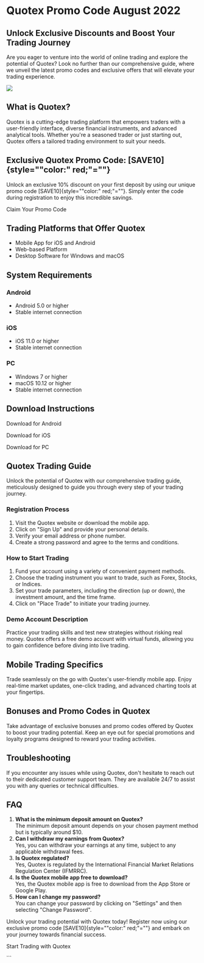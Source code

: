 # Quotex Promo Code August 2022

## Unlock Exclusive Discounts and Boost Your Trading Journey

Are you eager to venture into the world of online trading and explore
the potential of Quotex? Look no further than our comprehensive guide,
where we unveil the latest promo codes and exclusive offers that will
elevate your trading experience.

[![](https://static.quotex.io/files/4_en/300_250.jpg)](https://traff.sbs/brokerqxlid)

## What is Quotex?

Quotex is a cutting-edge trading platform that empowers traders with a
user-friendly interface, diverse financial instruments, and advanced
analytical tools. Whether you\'re a seasoned trader or just starting
out, Quotex offers a tailored trading environment to suit your needs.

## Exclusive Quotex Promo Code: [SAVE10]{style=""color:" red;"=""}

Unlock an exclusive 10% discount on your first deposit by using our
unique promo code [SAVE10]{style=""color:" red;"=""}. Simply enter
the code during registration to enjoy this incredible savings.

Claim Your Promo Code

## Trading Platforms that Offer Quotex

-   Mobile App for iOS and Android
-   Web-based Platform
-   Desktop Software for Windows and macOS

## System Requirements

### Android

-   Android 5.0 or higher
-   Stable internet connection

### iOS

-   iOS 11.0 or higher
-   Stable internet connection

### PC

-   Windows 7 or higher
-   macOS 10.12 or higher
-   Stable internet connection

## Download Instructions

Download for Android

Download for iOS

Download for PC

## Quotex Trading Guide

Unlock the potential of Quotex with our comprehensive trading guide,
meticulously designed to guide you through every step of your trading
journey.

### Registration Process

1.  Visit the Quotex website or download the mobile app.
2.  Click on "Sign Up" and provide your personal details.
3.  Verify your email address or phone number.
4.  Create a strong password and agree to the terms and conditions.

### How to Start Trading

1.  Fund your account using a variety of convenient payment methods.
2.  Choose the trading instrument you want to trade, such as Forex,
    Stocks, or Indices.
3.  Set your trade parameters, including the direction (up or down), the
    investment amount, and the time frame.
4.  Click on "Place Trade" to initiate your trading journey.

### Demo Account Description

Practice your trading skills and test new strategies without risking
real money. Quotex offers a free demo account with virtual funds,
allowing you to gain confidence before diving into live trading.

## Mobile Trading Specifics

Trade seamlessly on the go with Quotex\'s user-friendly mobile app.
Enjoy real-time market updates, one-click trading, and advanced charting
tools at your fingertips.

## Bonuses and Promo Codes in Quotex

Take advantage of exclusive bonuses and promo codes offered by Quotex to
boost your trading potential. Keep an eye out for special promotions and
loyalty programs designed to reward your trading activities.

## Troubleshooting

If you encounter any issues while using Quotex, don\'t hesitate to reach
out to their dedicated customer support team. They are available 24/7 to
assist you with any queries or technical difficulties.

## FAQ

1.  **What is the minimum deposit amount on Quotex?**\
    The minimum deposit amount depends on your chosen payment method but
    is typically around \$10.
2.  **Can I withdraw my earnings from Quotex?**\
    Yes, you can withdraw your earnings at any time, subject to any
    applicable withdrawal fees.
3.  **Is Quotex regulated?**\
    Yes, Quotex is regulated by the International Financial Market
    Relations Regulation Center (IFMRRC).
4.  **Is the Quotex mobile app free to download?**\
    Yes, the Quotex mobile app is free to download from the App Store or
    Google Play.
5.  **How can I change my password?**\
    You can change your password by clicking on "Settings" and
    then selecting "Change Password".

Unlock your trading potential with Quotex today! Register now using our
exclusive promo code [SAVE10]{style=""color:" red;"=""} and embark
on your journey towards financial success.

Start Trading with Quotex

\`\`\`

